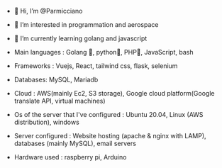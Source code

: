 - 👋 Hi, I’m @Parmicciano
- 👀 I’m interested in programmation and aerospace
- 🌱 I’m currently learning golang and javascript

- Main languages : Golang 🚀, python🐍, PHP🐘, JavaScript, bash

- Frameworks : Vuejs, React, tailwind css, flask, selenium

- Databases: MySQL, Mariadb

- Cloud : AWS(mainly Ec2, S3 storage), Google cloud platform(Google translate API, virtual machines)

- Os of the server that I've configured : Ubuntu 20.04, Linux (AWS distribution), windows

- Server configured : Website hosting (apache & nginx with LAMP), databases (mainly MySQL), email servers 

- Hardware used : raspberry pi, Arduino


